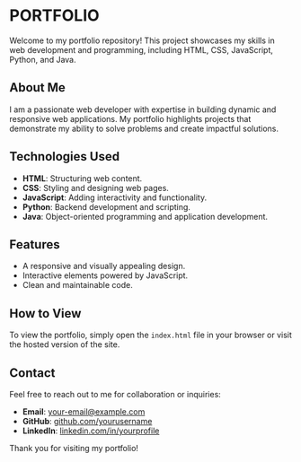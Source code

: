 # PORTFOLIO

Welcome to my portfolio repository! This project showcases my skills in web development and programming, including HTML, CSS, JavaScript, Python, and Java.

## About Me
I am a passionate web developer with expertise in building dynamic and responsive web applications. My portfolio highlights projects that demonstrate my ability to solve problems and create impactful solutions.

## Technologies Used
- **HTML**: Structuring web content.
- **CSS**: Styling and designing web pages.
- **JavaScript**: Adding interactivity and functionality.
- **Python**: Backend development and scripting.
- **Java**: Object-oriented programming and application development.

## Features
- A responsive and visually appealing design.
- Interactive elements powered by JavaScript.
- Clean and maintainable code.

## How to View
To view the portfolio, simply open the `index.html` file in your browser or visit the hosted version of the site.

## Contact
Feel free to reach out to me for collaboration or inquiries:
- **Email**: [your-email@example.com](kmalapane155@gmail.com)
- **GitHub**: [github.com/yourusername](https://github.com/Lesetja-Malapane)
- **LinkedIn**: [linkedin.com/in/yourprofile](https://linkedin.com/in/lesetja-malapane-644885326)

Thank you for visiting my portfolio!